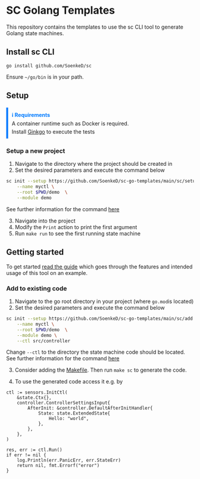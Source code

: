 # SC Golang Templates
This repository contains the templates to use the sc CLI tool 
to generate Golang state machines.

## Install sc CLI
`go install github.com/SoenkeD/sc`

Ensure `~/go/bin` is in your path. 

## Setup

<div style="border-left: 5px solid #007bff; padding: 10px; margin: 20px 0;">
    <strong style="color: #007bff;">ℹ️ Requirements</strong>
    <p style="margin: 5px 0 0 0;">
        A container runtime such as Docker is required.
    </p>
	<p style="margin: 5px 0 0 0;">
        Install <a href="https://onsi.github.io/ginkgo/">Ginkgo</a> to execute the tests
    </p>
</div>

### Setup a new project

1. Navigate to the directory where the project should be created in
2. Set the desired parameters and execute the command below 
```bash
sc init --setup https://github.com/SoenkeD/sc-go-templates/main/sc/setup \
	--name myctl \
	--root $PWD/demo  \
	--module demo
```
See further information for the command
[here](https://github.com/SoenkeD/sc/blob/main/docs/features.md) 

3. Navigate into the project
4. Modify the `Print` action to print the first argument
5. Run `make run` to see the first running state machine

## Getting started
To get started [read the guide](docs/getting_started.md) which
goes through the features and intended usage of this tool
on an example.

### Add to existing code
1. Navigate to the go root directory in your project (where `go.mod`is located)
2. Set the desired parameters and execute the command below 
```bash
sc init --setup https://github.com/SoenkeD/sc-go-templates/main/sc/add \
	--name myctl \
	--root $PWD/demo  \
	--module demo \
    --ctl src/controller
```

Change `--ctl` to the directory the state machine code should be located.
See further information for the command
[here](https://github.com/SoenkeD/sc/blob/main/docs/features.md) 

3. Consider adding the [Makefile](sc/setup//Makefile.tpl). 
Then run `make sc` to generate the code. 

4. To use the generated code access it e.g. by
```golang
ctl := sensors.InitCtl(
    &state.Ctx{},
    controller.ControllerSettingsInput{
        AfterInit: &controller.DefaultAfterInitHandler{
            State: state.ExtendedState{
                Hello: "world",
            },
        },
    },
)

res, err := ctl.Run()
if err != nil {
    log.Println(err.PanicErr, err.StateErr)
    return nil, fmt.Errorf("error")
}
```